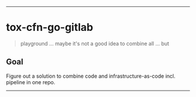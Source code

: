 ***

# tox-cfn-go-gitlab

> playground ... maybe it's not a good idea to combine all ... but

## Goal

Figure out a solution to combine code and infrastructure-as-code incl. pipeline in one repo.

***
